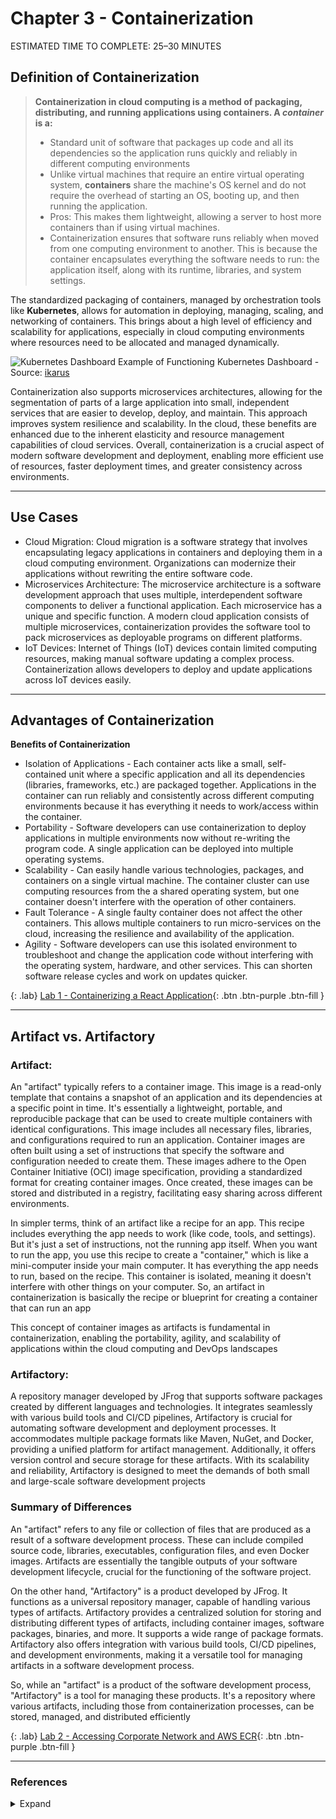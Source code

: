 # Chapter 3 - Containerization

<div class="time-pill">ESTIMATED TIME TO COMPLETE: 25–30 MINUTES</div>



## Definition of Containerization

> **Containerization in cloud computing is a method of packaging, distributing, and running applications using containers. A *container* is a:**
> - Standard unit of software that packages up code and all its dependencies so the application runs quickly and reliably in different computing environments
> - Unlike virtual machines that require an entire virtual operating system, **containers** share the machine's OS kernel and do not require the overhead of starting an OS, booting up, and then running the application.
> - Pros: This makes them lightweight, allowing a server to host more containers than if using virtual machines.
> - Containerization ensures that software runs reliably when moved from one computing environment to another. This is because the container encapsulates everything the software needs to run: the application itself, along with its runtime, libraries, and system settings.

The standardized packaging of containers, managed by orchestration tools like **Kubernetes**, allows for automation in deploying, managing, scaling, and networking of containers. This brings about a high level of efficiency and scalability for applications, especially in cloud computing environments where resources need to be allocated and managed dynamically.

![Kubernetes Dashboard](.assets/kubernetes-dashboard.png)
Example of Functioning Kubernetes Dashboard - Source: [ikarus](https://ikarus.sg/k8s-dashboard)

Containerization also supports microservices architectures, allowing for the segmentation of parts of a large application into small, independent services that are easier to develop, deploy, and maintain. This approach improves system resilience and scalability. In the cloud, these benefits are enhanced due to the inherent elasticity and resource management capabilities of cloud services. Overall, containerization is a crucial aspect of modern software development and deployment, enabling more efficient use of resources, faster deployment times, and greater consistency across environments.

<hr>

## Use Cases

- Cloud Migration: Cloud migration is a software strategy that involves encapsulating legacy applications in containers and deploying them in a cloud computing environment. Organizations can modernize their applications without rewriting the entire software code.
- Microservices Architecture: The microservice architecture is a software development approach that uses multiple, interdependent software components to deliver a functional application. Each microservice has a unique and specific function. A modern cloud application consists of multiple microservices, containerization provides the software tool to pack microservices as deployable programs on different platforms.
- IoT Devices: Internet of Things (IoT) devices contain limited computing resources, making manual software updating a complex process. Containerization allows developers to deploy and update applications across IoT devices easily.

<hr>

## Advantages of Containerization

**Benefits of Containerization**

- Isolation of Applications - Each container acts like a small, self-contained unit where a specific application and all its dependencies (libraries, frameworks, etc.) are packaged together. Applications in the container can run reliably and consistently across different computing environments because it has everything it needs to work/access within the container.
- Portability - Software developers can use containerization to deploy applications in multiple environments now without re-writing the program code. A single application can be deployed into multiple operating systems.
- Scalability - Can easily handle various technologies, packages, and containers on a single virtual machine. The container cluster can use computing resources from the a shared operating system, but one container doesn't interfere with the operation of other containers.
- Fault Tolerance - A single faulty container does not affect the other containers. This allows multiple containers to run micro-services on the cloud, increasing the resilience and availability of the application.
- Agility - Software developers can use this isolated environment to troubleshoot and change the application code without interfering with the operating system, hardware, and other services. This can shorten software release cycles and work on updates quicker.


{: .lab}
[Lab 1 - Containerizing a React Application](./lab/containerization-lab-1.html){: .btn .btn-purple .btn-fill }

<hr>

## Artifact vs. Artifactory

### Artifact:
An "artifact" typically refers to a container image. This image is a read-only template that contains a snapshot of an application and its dependencies at a specific point in time. It's essentially a lightweight, portable, and reproducible package that can be used to create multiple containers with identical configurations. This image includes all necessary files, libraries, and configurations required to run an application. Container images are often built using a set of instructions that specify the software and configuration needed to create them. These images adhere to the Open Container Initiative (OCI) image specification, providing a standardized format for creating container images. Once created, these images can be stored and distributed in a registry, facilitating easy sharing across different environments.

In simpler terms, think of an artifact like a recipe for an app. This recipe includes everything the app needs to work (like code, tools, and settings). But it's just a set of instructions, not the running app itself. When you want to run the app, you use this recipe to create a "container," which is like a mini-computer inside your main computer. It has everything the app needs to run, based on the recipe. This container is isolated, meaning it doesn't interfere with other things on your computer. So, an artifact in containerization is basically the recipe or blueprint for creating a container that can run an app

This concept of container images as artifacts is fundamental in containerization, enabling the portability, agility, and scalability of applications within the cloud computing and DevOps landscapes

### Artifactory:

A repository manager developed by JFrog that supports software packages created by different languages and technologies. It integrates seamlessly with various build tools and CI/CD pipelines, Artifactory is crucial for automating software development and deployment processes. It accommodates multiple package formats like Maven, NuGet, and Docker, providing a unified platform for artifact management. Additionally, it offers version control and secure storage for these artifacts. With its scalability and reliability, Artifactory is designed to meet the demands of both small and large-scale software development projects

### Summary of Differences

An "artifact" refers to any file or collection of files that are produced as a result of a software development process. These can include compiled source code, libraries, executables, configuration files, and even Docker images. Artifacts are essentially the tangible outputs of your software development lifecycle, crucial for the functioning of the software project.

On the other hand, "Artifactory" is a product developed by JFrog. It functions as a universal repository manager, capable of handling various types of artifacts. Artifactory provides a centralized solution for storing and distributing different types of artifacts, including container images, software packages, binaries, and more. It supports a wide range of package formats. Artifactory also offers integration with various build tools, CI/CD pipelines, and development environments, making it a versatile tool for managing artifacts in a software development process.

So, while an "artifact" is a product of the software development process, "Artifactory" is a tool for managing these products. It's a repository where various artifacts, including those from containerization processes, can be stored, managed, and distributed efficiently


{: .lab}
[Lab 2 - Accessing Corporate Network and AWS ECR](./lab/containerization-lab-2.html){: .btn .btn-purple .btn-fill }



<hr>

### References
<details>

<summary>Expand</summary>
    <b>1.</b> Ikarus. "My Kubernetes Dashboard and How To Deploy Yours" <i>Ikarus</i>, <a href="https://ikarus.sg/k8s-dashboard" target="_blank">ikarus.sg/k8s-dashboard</a>. Accessed 25 Apr. 2025.<br>
    <b>2.</b> Log Rocket. "What is containerization? Overview, definition, benefits, and tools" <i>Log Rocket</i>, <a href="https://blog.logrocket.com/product-management/what-is-containerization-definition-benefits-tools/" target="_blank">blog.logrocket.com/product-management/what-is-containerization-definition-benefits-tools/</a>. Accessed 15 Apr. 2024.<br>
    <b>3.</b> Red Hat. "What is containerization?" <i>Red Hat</i>, <a href="https://www.redhat.com/en/topics/cloud-native-apps/what-is-containerization" target="_blank">redhat.com/en/topics/cloud-native-apps/what-is-containerization</a>. Accessed 20 Feb. 2024.<br>
    <b>4.</b> Cloudsmith. "Decoding the Difference: Artifacts vs Packages in Software Development" <i>Cloudsmith</i>, <a href="https://cloudsmith.com/blog/artifacts-vs-packages-what-is-the-difference", target="_blank">cloudsmith.com/blog/artifacts-vs-packages-what-is-the-difference</a>. Accessed 20 Feb. 2024.<br>
    <b>5.</b> LevInfo. "Azure Container Registry between Artifactory: Exploring the Differences" <i>LevInfo</i>, <a href="https://ievinfo.com/azure-container-registry-between-artifactory-differenc/", target="_blank">ievinfo.com/azure-container-registry-between-artifactory-differenc/</a>. Accessed 20 Feb. 2024.<br>
</details>